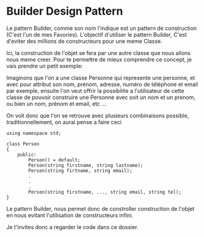 # Builder Design Pattern

Le pattern Builder, comme son nom l'indique est un pattern de construction (C'est l'un de mes Favories). L'objectif d'utiliser le pattern Builder, C'est d'eviter des millions de constructeurs pour une meme Classe.

Ici, la construction de l'objet se fera par une autre classe que nous allons nous meme creer. Pour te permettre de mieux comprendre ce concept, je vais prendre un petit exemple:

Imaginons que l'on a une classe Personne qui represente une personne, et avec pour attribut son nom, prénom, adresse, numéro de téléphone et email par exemple, ensuite l'on veut offrir la possibilite a l'utilisateur de cette classe de pouvoir construire une Personne avec soit un nom et un prenom, ou bien un nom, prénom et email, etc ...

On voit donc que l'on se retrouve avec plusieurs combinaisons possible, traditionnellement, on aurai pense a faire ceci

    using namespace std;

    class Person
    {
        public:
            Person() = default;
            Person(string firstname, string lastname);
            Person(string firtname, string email);
            .
            .
            .
            Person(string firstname, ..., string email, string tel);
    }

Le pattern Builder, nous permet donc de constroller construction de l'objet en nous evitant l'utilisation de constructeurs infini.

Je t'invites donc a regarder le code dans ce dossier.